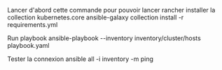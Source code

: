 Lancer d'abord cette commande pour pouvoir lancer rancher
installer la collection kubernetes.core
ansible-galaxy collection install -r requirements.yml

Run playbook
ansible-playbook --inventory inventory/cluster/hosts playbook.yaml

Tester la connexion
ansible all -i inventory -m ping

